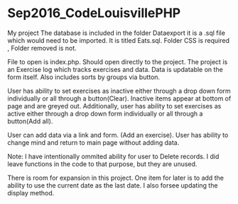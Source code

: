 # Sep2016_CodeLouisvillePHP
My project
The database is included in the folder Dataexport
it is a .sql file which would need to be imported. It is titled Eats.sql. 
Folder CSS is required , Folder removed is not. 

File to open is index.php. Should open directly to the project. 
The project is an Exercise log which tracks exercises and data. Data is updatable on the form itself. 
Also includes sorts by groups via button. 

User has ability to set exercises as inactive either through a drop down form individually or all through a button(Clear).
Inactive items appear at bottom of page and are greyed out. 
Additionally, user has ability to set exercises as active either through a drop down form individually or all through a button(Add all).

User can add data via a link and form. (Add an exercise). User has ability to change mind and return to main page without adding data. 
 
Note: I have intentionally ommited ability for user to Delete records. I did leave functions in the code to that purpose, but they are unused. 

There is room for expansion in this project. One item for later is to add the ability to use the current date as the last date. 
I also forsee updating the display method.  
